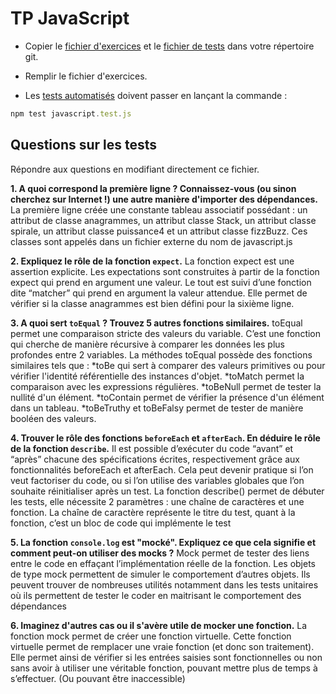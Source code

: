 # TP JavaScript

- Copier le [fichier d'exercices](../assets/javascript.js) et le [fichier de tests](../assets/javascript.test.js) dans votre répertoire git.

- Remplir le fichier d'exercices.

- Les [tests automatisés](../assets/javascript.test.js) doivent passer en lançant la commande :

```js
npm test javascript.test.js
```

## Questions sur les tests 
Répondre aux questions en modifiant directement ce fichier.

**1. A quoi correspond la première ligne ? Connaissez-vous (ou sinon cherchez sur Internet !) une autre manière d'importer des dépendances.**
La première ligne créée une constante tableau associatif possédant : un attribut de classe anagrammes, un attribut classe Stack, un attribut classe spirale, un attribut classe puissance4 et un attribut classe fizzBuzz. Ces classes sont appelés dans un fichier externe du nom de javascript.js

**2. Expliquez le rôle de la fonction `expect`.**
La fonction expect est une assertion explicite. Les expectations sont construites à partir de la fonction expect qui prend en argument une valeur. Le tout est suivi d’une fonction dite “matcher” qui prend en argument la valeur attendue. Elle permet de vérifier si la classe anagrammes est bien défini pour la sixième ligne.

**3. A quoi sert `toEqual` ? Trouvez 5 autres fonctions similaires.**
toEqual permet une comparaison stricte des valeurs du variable. C’est une fonction qui cherche de manière récursive à comparer les données les plus profondes entre 2 variables. La méthodes toEqual possède des fonctions similaires tels que :
*toBe qui sert à comparer des valeurs primitives ou pour vérifier l'identité référentielle des instances d'objet. 
*toMatch permet la comparaison avec les expressions régulières. 
*toBeNull permet de tester la nullité d'un élément. 
*toContain permet de vérifier la présence d'un élément dans un tableau.
*toBeTruthy et toBeFalsy permet de tester de manière booléen des valeurs.

**4. Trouver le rôle des fonctions `beforeEach` et `afterEach`. En déduire le rôle de la fonction `describe`.**
Il est possible d’exécuter du code “avant” et “après” chacune des spécifications écrites, respectivement grâce aux fonctionnalités beforeEach et afterEach. Cela peut devenir pratique si l’on veut factoriser du code, ou si l’on utilise des variables globales que l’on souhaite réinitialiser après un test. La fonction describe() permet de débuter les tests, elle nécessite 2 paramètres : une chaîne de caractères et une fonction. La chaîne de caractère représente le titre du test, quant à la fonction, c’est un bloc de code qui implémente le test

**5. La fonction `console.log` est "mocké". Expliquez ce que cela signifie et comment peut-on utiliser des mocks ?**
Mock permet de tester des liens entre le code en effaçant l’implémentation réelle de la fonction. Les objets de type mock permettent de simuler le comportement d’autres objets. Ils peuvent trouver de nombreuses utilités notamment dans les tests unitaires où ils permettent de tester le coder en maitrisant le comportement des dépendances

**6. Imaginez d'autres cas ou il s'avère utile de mocker une fonction.**
La fonction mock permet de créer une fonction virtuelle. Cette fonction virtuelle permet de remplacer une vraie fonction (et donc son traitement). Elle permet ainsi de vérifier si les entrées saisies sont fonctionnelles ou non sans avoir à utiliser une véritable fonction, pouvant mettre plus de temps à s’effectuer. (Ou pouvant être inaccessible) 
